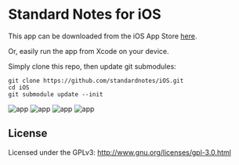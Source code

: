 # Standard Notes for iOS

This app can be downloaded from the iOS App Store [here](https://itunes.apple.com/us/app/standard-notes/id1191215138?ls=1&mt=8).

Or, easily run the app from Xcode on your device.

Simply clone this repo, then update git submodules:

```
git clone https://github.com/standardnotes/iOS.git
cd iOS
git submodule update --init
```

![app](https://github.com/standardnotes/iOS/blob/master/screenshots/small/1.png?raw=true)
![app](https://github.com/standardnotes/iOS/blob/master/screenshots/small/2.png?raw=true)
![app](https://github.com/standardnotes/iOS/blob/master/screenshots/small/3.png?raw=true)
![app](https://github.com/standardnotes/iOS/blob/master/screenshots/small/4.png?raw=true)

## License

Licensed under the GPLv3: http://www.gnu.org/licenses/gpl-3.0.html
